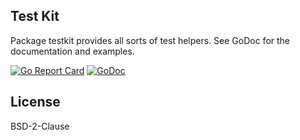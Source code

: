 ## Test Kit

Package testkit provides all sorts of test helpers. See GoDoc for the 
documentation and examples.

[![Go Report Card](https://goreportcard.com/badge/github.com/rzajac/testkit)](https://goreportcard.com/report/github.com/rzajac/testkit)
[![GoDoc](https://img.shields.io/badge/api-Godoc-blue.svg)](https://pkg.go.dev/github.com/rzajac/testkit)



## License

BSD-2-Clause